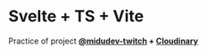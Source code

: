 # Svelte + TS + Vite

Practice of project
**[@midudev-twitch](https://www.twitch.tv/midudev) + [Cloudinary](https://cloudinary.com/)**
